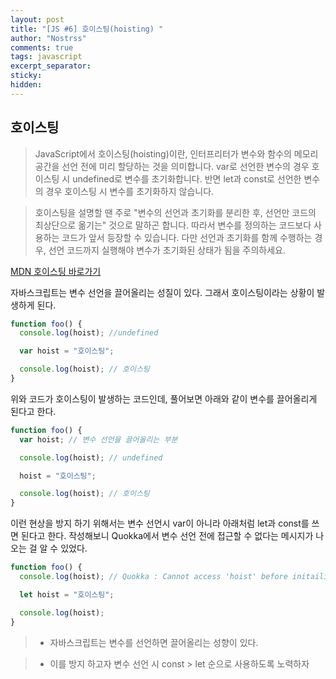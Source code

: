 ```yaml
---
layout: post
title: "[JS #6] 호이스팅(hoisting) "
author: "Nostrss"
comments: true
tags: javascript
excerpt_separator:
sticky:
hidden:
---
```


## 호이스팅

> JavaScript에서 호이스팅(hoisting)이란, 인터프리터가 변수와 함수의 메모리 공간을 선언 전에 미리 할당하는 것을 의미합니다. var로 선언한 변수의 경우 호이스팅 시 undefined로 변수를 초기화합니다. 반면 let과 const로 선언한 변수의 경우 호이스팅 시 변수를 초기화하지 않습니다.

> 호이스팅을 설명할 땐 주로 "변수의 선언과 초기화를 분리한 후, 선언만 코드의 최상단으로 옮기는" 것으로 말하곤 합니다. 따라서 변수를 정의하는 코드보다 사용하는 코드가 앞서 등장할 수 있습니다. 다만 선언과 초기화를 함께 수행하는 경우, 선언 코드까지 실행해야 변수가 초기화된 상태가 됨을 주의하세요.

[MDN 호이스팅 바로가기 ](https://developer.mozilla.org/ko/docs/Glossary/Hoisting)

자바스크립트는 변수 선언을 끌어올리는 성질이 있다. 그래서 호이스팅이라는 상황이 발생하게 된다.

```javascript
function foo() {
  console.log(hoist); //undefined

  var hoist = "호이스팅";

  console.log(hoist); // 호이스팅
}
```

위와 코드가 호이스팅이 발생하는 코드인데, 풀어보면 아래와 같이 변수를 끌어올리게 된다고 한다.

```javascript
function foo() {
  var hoist; // 변수 선언을 끌어올리는 부분

  console.log(hoist); // undefined

  hoist = "호이스팅";

  console.log(hoist); // 호이스팅
}
```

이런 현상을 방지 하기 위해서는 변수 선언시 var이 아니라 아래처럼 let과 const를 쓰면 된다고 한다.
작성해보니 Quokka에서 변수 선언 전에 접근할 수 없다는 메시지가 나오는 걸 알 수 있었다.

```javascript
function foo() {
  console.log(hoist); // Quokka : Cannot access 'hoist' before initailization

  let hoist = "호이스팅";

  console.log(hoist);
}
```

> - 자바스크립트는 변수를 선언하면 끌어올리는 성향이 있다.

> - 이를 방지 하고자 변수 선언 시 const > let 순으로 사용하도록 노력하자
